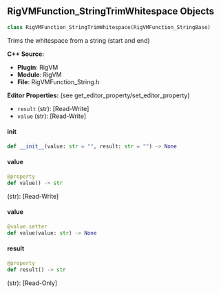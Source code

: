 ## RigVMFunction_StringTrimWhitespace Objects

```python
class RigVMFunction_StringTrimWhitespace(RigVMFunction_StringBase)
```

Trims the whitespace from a string (start and end)

**C++ Source:**

- **Plugin**: RigVM
- **Module**: RigVM
- **File**: RigVMFunction_String.h

**Editor Properties:** (see get_editor_property/set_editor_property)

- ``result`` (str):  [Read-Write]
- ``value`` (str):  [Read-Write]

<a id="unreal.RigVMFunction_StringTrimWhitespace.__init__"></a>

#### __init__

```python
def __init__(value: str = "", result: str = "") -> None
```

<a id="unreal.RigVMFunction_StringTrimWhitespace.value"></a>

#### value

```python
@property
def value() -> str
```

(str):  [Read-Write]

<a id="unreal.RigVMFunction_StringTrimWhitespace.value"></a>

#### value

```python
@value.setter
def value(value: str) -> None
```

<a id="unreal.RigVMFunction_StringTrimWhitespace.result"></a>

#### result

```python
@property
def result() -> str
```

(str):  [Read-Only]

<a id="unreal.RigUnit_StringTrimWhitespace"></a>